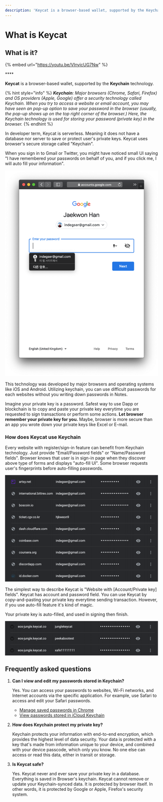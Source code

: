 ```yaml
---
description: 'Keycat is a browser-based wallet, supported by the Keychain technology.'
---
```


# What is Keycat

## What is it?

{% embed url="https://youtu.be/VInyicUG7Nw" %}

\*\*\*\*

**Keycat** is a browser-based wallet, supported by the **Keychain** technology.

{% hint style="info" %}
_**Keychain**: Major browsers \(Chrome, Safari, Firefox\) and OS providers \(Apple, Google\) offer a security technology called Keychain. When you try to access a website or email account, you may have seen an pop-up option to save your password in the browser \(usually, the pop-up shows up on the top right corner of the browser.\) Here, the Keychain technology is used for storing your password \(private key\) in the browser._
{% endhint %}

In developer term, Keycat is serverless. Meaning it does not have a database nor server to save or protect user's private keys. Keycat uses browser's secure storage called "Keychain". 

When you sign in to Gmail or Twitter, you might have noticed small UI saying "I have remembered your passwords on behalf of you, and if you click me, I will auto fill your information".



![Safari&apos;s Keychain UI offering you a saved account.](../.gitbook/assets/2019-06-09-8.47.02.png)

This technology was developed by major browsers and operating systems like iOS and Android. Utilizing keychain, you can use difficult passwords for each websites without you writing down passwords in Notes.

Imagine your private key is a password. Safest way to use Dapp or blockchain is to copy and paste your private key everytime you are requested to sign transactions or perform some actions. **Let browser remember your private key for you.** Maybe, browser is more secure than an app you wrote down your private keys like Excel or E-mail.

### How does Keycat use Keychain

Every website with register/sign-in feature can benefit from Keychain technology. Just provide "Email/Password fields" or "Name/Password fields". Browser knows that user is in sign-in page when they discover above type of forms and displays "auto-fill UI". Some browser requests user's fingerprints before auto-filling passwords.

![Your passwords are saved with website information](../.gitbook/assets/2019-06-09-9.00.45.png)

The simplest way to describe Keycat is "Website with \[Account/Private key\] fields". Keycat has account and password field. You can use Keycat by copy-and-pasting your private key everytime sending transaction. However, if you use auto-fill feature it's kind of magic.

Your private key is auto-filled, and used in signing then finish.

![My Saved passwords\(private keys\) from Keycat.](../.gitbook/assets/2019-06-09-9.10.17.png)

## Frequently asked questions 

1. **Can I view and edit my passwords stored in Keychain?**

   Yes. You can access your passwords to websites, Wi-Fi networks, and Internet accounts via the specific application. For example, use Safari to access and edit your Safari passwords.

   * [Manage saved passwords in Chrome](https://support.google.com/chrome/answer/95606?co=GENIE.Platform%3DDesktop&hl=en)
   * [View passwords stored in iCloud Keychain](https://support.apple.com/en-us/HT203783#stored)

2. **How does Keychain protect my private key?**

   Keychain protects your information with end-to-end encryption, which provides the highest level of data security. Your data is protected with a key that's made from information unique to your device, and combined with your device passcode, which only you know. No one else can access or read this data, either in transit or storage.

3. **Is Keycat safe?**

   Yes. Keycat never and ever save your private key in a database. Everything is saved in Browser's keychain. Keycat cannot remove or update your Keychain-synced data. It is protected by browser itself. In other words, it is protected by Google or Apple, Firefox's security system.

